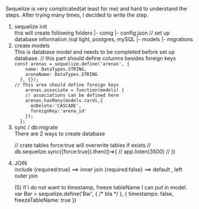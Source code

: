 Sequelize is very complicated(at least for me) and hard to understand the steps.
After trying many times, I decided to write the step.

<ol>
<li>sequelize init</li>
this will create following folders 
 |- conig
      |- config.json // set up database information /sql light, postgres, mySQL
|- models       
|- migrations

<li>create models</li>
This is database model and needs to be completed before set up database. 
// this part should define columns besides foreign keys
<code>
const arenas = sequelize.define('arenas', {
    name: DataTypes.STRING,
    arenaName: DataTypes.STRING
  }, {});
// This area should define foreign keys
    arenas.associate = function(models) {
    // associations can be defined here
    arenas.hasMany(models.cards,{
      onDelete:'CASCADE',
      foreignKey:'arena_id'
    });
  };
</code>

<li>sync / db:migrate</li>
There are 2 ways to create database

// crate tables force:true will overwrite tables if exists
// db.sequelize.sync({force:true}).then(()=>{
//     app.listen(3500)
// })

<li>JOIN</li>
include
{required:true} ==> inner join
{required:false} ==> default , left outer join

(5) if I do not want to timestamp, freeze tableName</li>
I can put in model.
var Bar = sequelize.define('Bar', { /* bla */ }, {
  timestamps: false,
  freezeTableName: true
})